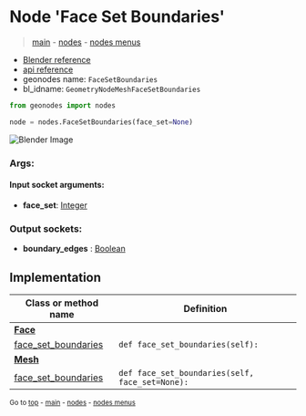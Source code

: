 # Node 'Face Set Boundaries'

> [main](../structure.md) - [nodes](nodes.md) - [nodes menus](nodes_menus.md)

- [Blender reference](https://docs.blender.org/manual/en/latest/modeling/geometry_nodes/mesh/face_set_boundaries.html)
- [api reference](https://docs.blender.org/api/current/bpy.types.GeometryNodeMeshFaceSetBoundaries.html)
- geonodes name: `FaceSetBoundaries`
- bl_idname: `GeometryNodeMeshFaceSetBoundaries`

```python
from geonodes import nodes

node = nodes.FaceSetBoundaries(face_set=None)
```

![Blender Image](https://docs.blender.org/manual/en/latest/_images/node-types_GeometryNodeMeshFaceSetBoundaries.webp)

### Args:

#### Input socket arguments:

- **face_set**: [Integer](Integer.md)

### Output sockets:

- **boundary_edges** : [Boolean](Boolean.md)

## Implementation

| Class or method name | Definition |
|----------------------|------------|
| **[Face](Face.md)** |
| [face_set_boundaries](Face.md#face_set_boundaries) | `def face_set_boundaries(self):` |
| **[Mesh](Mesh.md)** |
| [face_set_boundaries](Mesh.md#face_set_boundaries) | `def face_set_boundaries(self, face_set=None):` |
<sub>Go to [top](#node-Face-Set-Boundaries) - [main](../structure.md) - [nodes](nodes.md) - [nodes menus](nodes_menus.md)</sub>

